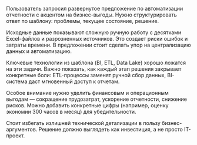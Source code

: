 
Пользователь запросил развернутое предложение по автоматизации отчетности с акцентом на бизнес-выгоды. Нужно структурировать ответ по шаблону: проблемы, текущее состояние, решение.

Исходные данные показывают сложную ручную работу с десятками Excel-файлов и разрозненных источников. Это создает риски ошибок и затраты времени. В предложении стоит сделать упор на централизацию данных и автоматизацию.

Ключевые технологии из шаблона (BI, ETL, Data Lake) хорошо ложатся на эти задачи. Важно показать, как каждый этап решения закрывает конкретные боли: ETL-процессы заменят ручной сбор данных, BI-система даст мгновенный доступ к отчетам.

Особое внимание нужно уделить финансовым и операционным выгодам — сокращение трудозатрат, ускорение отчетности, снижение рисков. Можно добавить конкретные цифры (например, оценку экономии 300 часов в месяц) для убедительности.

Стоит избегать излишней технической детализации в пользу бизнес-аргументов. Решение должно выглядеть как инвестиция, а не просто IT-проект.
<!--stackedit_data:
eyJoaXN0b3J5IjpbMzY3ODM0NDA3XX0=
-->
